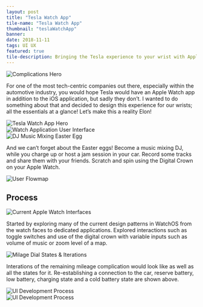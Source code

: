 ```yaml
---
layout: post
title: "Tesla Watch App"
tile-name: "Tesla Watch App"
thumbnail: "teslaWatchApp"
banner:
date: 2018-11-11
tags: UI UX
featured: true
tile-description: Bringing the Tesla experience to your wrist with Apple Watch
---
```


<div class="grid-x align-center">
  <div class="image-container cell small-11 medium-10">
    <img src="../img/teslaWatchApp/complicationshero.png" alt="Complications Hero"/>
  </div>
</div>

For one of the most tech-centric companies out there, especially within the automotive industry, you would hope Tesla would have an Apple Watch app in addition to the iOS application, but sadly they don’t. I wanted to do something about that and decided to design this experience for our wrists; all the essentials at a glance! Let’s make this a reality Elon!

<div class="image-container"><img src="../img/teslaWatchApp/hero.png" alt="Tesla Watch App Hero"/></div>

<!--All the complications in various sizes-->

<div class="image-container"><img src="../img/teslaWatchApp/ui.png" alt="Watch Application User Interface"/></div>

<div class="image-container"><img src="../img/teslaWatchApp/easteregghero.png" alt="DJ Music Mixing Easter Egg"/></div>

And we can’t forget about the Easter eggs! Become a music mixing DJ, while you charge up or host a jam session in your car. Record some tracks and share them with your friends. Scratch and spin using the Digital Crown on your Apple Watch.

<div class="image-container"><img src="../img/teslaWatchApp/flowmap.png" alt="User Flowmap"/></div>

## Process

<div class="image-container"><img src="../img/teslaWatchApp/watchInterfaces.png" alt="Current Apple Watch Interfaces"/></div>

Started by exploring many of the current design patterns in WatchOS from the watch faces to dedicated applications. Explored interactions such as toggle switches and use of the digital crown with variable inputs such as volume of music or zoom level of a map.

<div class="image-container"><img src="../img/teslaWatchApp/milagedialstates.svg" alt="Milage Dial States & Iterations"/></div>

Interations of the remaining mileage complication would look like as well as all the states for it. Re-establishing a connection to the car,  reserve battery, low battery, charging state and a cold battery state are shown above.

<div class="image-container"><img src="../img/teslaWatchApp/sketchprocess.png" alt="UI Development Process"/></div>

<div class="image-container"><img src="../img/teslaWatchApp/sketchprocessprototype.png" alt="UI Development Process"/></div>
